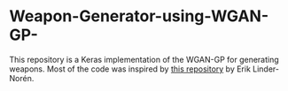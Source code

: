 # Weapon-Generator-using-WGAN-GP-

This repository is a Keras implementation of the WGAN-GP for generating weapons.
Most of the code was inspired by [this repository](https://github.com/eriklindernoren/Keras-GAN/tree/master/wgan_gp) by Erik Linder-Norén.
